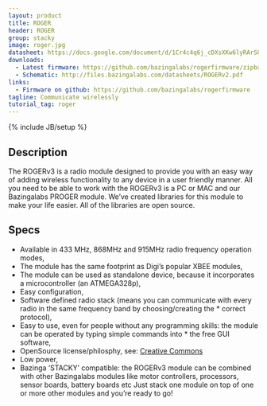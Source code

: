 ```yaml
---
layout: product
title: ROGER 
header: ROGER
group: stacky
image: roger.jpg
datasheet: https://docs.google.com/document/d/1Cr4c4q6j_cDXsXKw6lyRArSO1jkTx16a0fktuN1mYJc/edit
downloads:
  - Latest firmware: https://github.com/bazingalabs/rogerfirmware/zipball/master
  - Schematic: http://files.bazingalabs.com/datasheets/ROGERv2.pdf
links:
  - Firmware on github: https://github.com/bazingalabs/rogerfirmware
tagline: Communicate wirelessly
tutorial_tag: roger
---
```

{% include JB/setup %}
## Description
The ROGERv3  is a radio module designed to provide you with an easy way of adding wireless functionality to any device in a user friendly manner. All you need to be able to work with the ROGERv3  is a PC or MAC and our Bazingalabs PROGER module. We’ve created libraries for this module to make your life easier. All of the libraries are open source.

## Specs
* Available in 433 MHz, 868MHz and 915MHz radio frequency operation modes,
* The module has the same footprint as Digi’s  popular XBEE modules,
* The module can be used as standalone device, because it incorporates a microcontroller (an ATMEGA328p),
* Easy configuration,
* Software defined radio stack (means you can communicate with every radio in the same frequency band by choosing/creating the * correct protocol),
* Easy to use, even  for people without any programming skills: the module can be operated  by typing  simple commands into * the free GUI software,
* OpenSource license/philosphy, see: [Creative Commons](http://creativecommons.org/licenses/by/3.0/)
* Low power,
* Bazinga ‘STACKY’ compatible: the ROGERv3 module can  be combined with other Bazingalabs modules like motor controllers, processors, sensor boards, battery boards etc Just stack one module on top of one or more other modules and you’re ready to go!